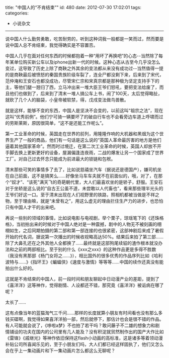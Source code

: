 title: "中国人的“不肯结束”"
id: 480
date: 2012-07-30 17:02:01
tags: 
categories: 
- 小说杂文
---

说中国人什么勤劳勇敢，吃苦耐劳的，听到这种词我一般都是一笑而过，然而要是说中国人总不肯结束，我觉得确实是不容置否。

中国人几乎在面对任何东西的时候都抱着一种“用坏了再换吧”的心态--当然除了每年某单位购买新公车以及iphone出新一代的时候。这种心态从古至今几乎没怎么变过，这导致了历史上除了商鞅之外其余的变法都从来没有成功过--当然值得一提的是商鞅最后被愤怒的秦国贵族阶级车裂了，连全尸都没剩下来，后来到了宋代，范仲淹和王安石也都没成功，尽管宋仁宗和宋真宗都是那种极为坚定支持手下的主，等他们腿一翘归了西，立马冲出来一堆大臣王爷们怒吼，要把变法给废了，而且他们也做到了，后来到了清末一堆人搞公车上书，闹了100天，太后觉得略扯，就砍了几个人的脑袋，小皇帝被软禁，得，戊戌变法做鸟兽散。

就是这样，能够不变的东西，中国人是坚决不会变的，以前这叫“祖宗之法”，现在这叫“优秀前例”。他们宁可骑一辆要坏了的破自行车也不会看旁边车道上呼啸而过的劳斯莱斯，原因很简单，“这不是还能工作呢么”。

第一工业革命的时候，英国走在世界的前列，用隆隆作响的大机器和黑烟为这个世界生产了一般的商品，他们有一句话是这么说的“英国人革命最厉害的地方是他们逼着其他国家革命”。然而时过境迁，在第二次工业革命的时候，英国人却放不开手脚去换上更新更好的设备，屋漏偏逢连夜雨，二战的爆发让另一个国家成了世界工厂。对自己过去怀念只能成为前进最大的锁链和包袱。

清末那些可笑的事情多了去了，比如说慈禧坐汽车（据说还是德国产），嫌司机坐在自己前面，这不是搞笑么……好像坐马车车夫就不在前面似的，哦，对了，在那个“奴才”、“该死”满天飞的奇葩朝代里，大人们最喜欢坐的是轿子，舒服。王安石对于坐轿是这么说的“自古王公虽不道，未尝敢以人代畜也”，看来那些理半光头的王爷们好这一口。至于清末出现在人们视野里的铁路，照相机都被当做是不祥之物，至于理由嘛，就是“未曾有之”，用这么虚无的理由拦住生产力的进步，也恐怕只有中国人才干的出来吧。

再说一些别的领域的事情，比如说电影与电视剧，举个栗子，琼瑶笔下的《还珠格格》，当初拍出来的时候对于中国人绝对是一种震撼，剧中的人物无不被刻画的栩栩如生，之后同期拍摄的第二部和第一部连接的也很紧密，这部神剧后来成了暑假开始的代名词，据说第一次播出的时候收视略高达50%。结果后来拍了第三部……除了大鼻孔还在之外其他人全都换了……最终就是这部狗尾续貂的渣作根本就没办法和之前的两部相比。至于别的什么《xxx之xxx》的这种作品更是多得不胜数（我没有黑那部《杨门女将之……》），相比国外的很多优秀的作品序列比如《哈利波特与……》《指环王》《蝙蝠侠》《速度与激情》等等等……中国的续作还真没有能拍出什么好的。

这就是不肯结束的中国人，前一段时间和朋友聊起中日动漫产业的差距，提到了《喜洋洋》这等神作，觉得剧情、人设都还不错，那究竟《喜洋洋》被诟病在哪了呢？

太长了……

这有点像当年的蓝猫淘气三千问……那样的长度就算小朋友有时间看也没有那么多钱买碟啊，我觉得如果喜洋洋拍一部，然后就停下，那估计也会是很不错的作品。有人可能就会说了，《哆啦a梦》不也拍了若干吗？敢问藤子不二雄的想象力和剧情铺设的功夫在国内的公司里有几人能及？没有积淀就贸然制作出的国产大作比如《雷锋》《戚继光》等神作依旧保持这flash小动画的高标准，这是诸多等着领动漫补贴公司所喜闻乐见的，至于小朋友们吗，大人们都已经这样固执了，他们又怎么会在乎上一集动画片和下一集动画片怎么都这么无聊呢？